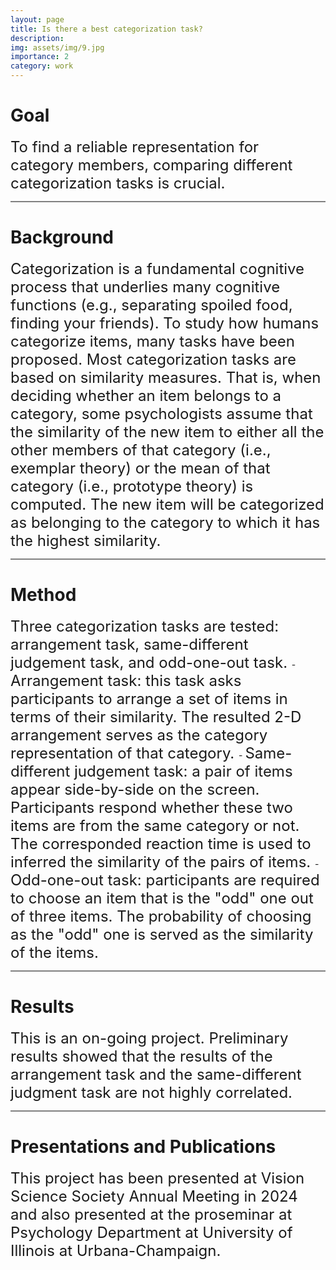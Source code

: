 ```yaml
---
layout: page
title: Is there a best categorization task?
description:
img: assets/img/9.jpg
importance: 2
category: work
---
```


# Goal

<span style="font-size:24px">
To find a reliable representation for category members, comparing different categorization tasks is crucial. 
</span>

<hr style="height:2px;background:grey">

# Background

<span style="font-size:24px">
Categorization is a fundamental cognitive process that underlies many cognitive functions (e.g., separating spoiled food, finding your friends). To study how humans categorize items, many tasks have been proposed. Most categorization tasks are based on similarity measures. That is, when deciding whether an item belongs to a category, some psychologists assume that the similarity of the new item to either all the other members of that category (i.e., exemplar theory) or the mean of that category (i.e., prototype theory) is computed. The new item will be categorized as belonging to the category to which it has the highest similarity.
</span>

<hr style="height:2px;background:grey">

# Method

<span style="font-size:24px">
Three categorization tasks are tested: arrangement task, same-different judgement task, and odd-one-out task. 
</span>
- <span style="font-size:24px"> Arrangement task: this task asks participants to arrange a set of items in terms of their similarity. The resulted 2-D arrangement serves as the category representation of that category. </span>
- <span style="font-size:24px"> Same-different judgement task: a pair of items appear side-by-side on the screen. Participants respond whether these two items are from the same category or not. The corresponded reaction time is used to inferred the similarity of the pairs of items. </span>
- <span style="font-size:24px"> Odd-one-out task: participants are required to choose an item that is the "odd" one out of three items. The probability of choosing as the "odd" one is served as the similarity of the items. </span>

<hr style="height:2px;background:grey">

# Results

<span style="font-size:24px">
This is an on-going project. Preliminary results showed that the results of the arrangement task and the same-different judgment task are not highly correlated.
</span>

<hr style="height:2px;background:grey">

# Presentations and Publications

<span style="font-size:24px">
This project has been presented at Vision Science Society Annual Meeting in 2024 and also presented at the proseminar at Psychology Department at University of Illinois at Urbana-Champaign.
</span>
